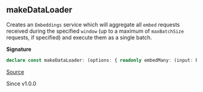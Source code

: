 ## makeDataLoader

Creates an `Embeddings` service which will aggregate all `embed` requests
received during the specified `window` (up to a maximum of `maxBatchSize`
requests, if specified) and execute them as a single batch.

**Signature**

```ts
declare const makeDataLoader: (options: { readonly embedMany: (input: ReadonlyArray<string>) => Effect.Effect<Array<Embeddings.Result>, AiError>; readonly window: Duration.DurationInput; readonly maxBatchSize?: number; }) => Effect.Effect<Embeddings.Service, never, Scope>
```

[Source](https://github.com/Effect-TS/effect/tree/main/packages/ai/ai/src/Embeddings.ts#L122)

Since v1.0.0